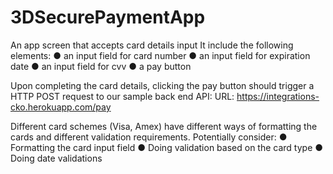 # 3DSecurePaymentApp

An app screen that accepts card details input
It include the following elements:
● an input field for card number
● an input field for expiration date
● an input field for cvv
● a pay button

Upon completing the card details, clicking the pay button should trigger a HTTP POST
request to our sample back end API:
URL: https://integrations-cko.herokuapp.com/pay

Different card schemes (Visa, Amex) have different ways of formatting the cards and
different validation requirements. Potentially consider:
● Formatting the card input field
● Doing validation based on the card type
● Doing date validations

